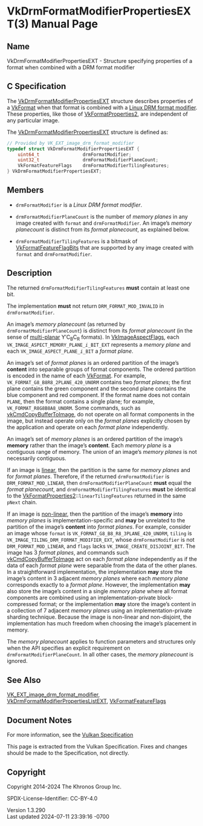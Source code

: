 # VkDrmFormatModifierPropertiesEXT(3) Manual Page

## Name

VkDrmFormatModifierPropertiesEXT - Structure specifying properties of a
format when combined with a DRM format modifier



## <a href="#_c_specification" class="anchor"></a>C Specification

The
[VkDrmFormatModifierPropertiesEXT](https://registry.khronos.org/vulkan/specs/1.3-extensions/man/html/VkDrmFormatModifierPropertiesEXT.html)
structure describes properties of a [VkFormat](https://registry.khronos.org/vulkan/specs/1.3-extensions/man/html/VkFormat.html) when that
format is combined with a <a
href="https://registry.khronos.org/vulkan/specs/1.3-extensions/html/vkspec.html#glossary-drm-format-modifier"
target="_blank" rel="noopener">Linux DRM format modifier</a>. These
properties, like those of
[VkFormatProperties2](https://registry.khronos.org/vulkan/specs/1.3-extensions/man/html/VkFormatProperties2.html), are independent of any
particular image.

The
[VkDrmFormatModifierPropertiesEXT](https://registry.khronos.org/vulkan/specs/1.3-extensions/man/html/VkDrmFormatModifierPropertiesEXT.html)
structure is defined as:

``` c
// Provided by VK_EXT_image_drm_format_modifier
typedef struct VkDrmFormatModifierPropertiesEXT {
    uint64_t                drmFormatModifier;
    uint32_t                drmFormatModifierPlaneCount;
    VkFormatFeatureFlags    drmFormatModifierTilingFeatures;
} VkDrmFormatModifierPropertiesEXT;
```

## <a href="#_members" class="anchor"></a>Members

- `drmFormatModifier` is a *Linux DRM format modifier*.

- `drmFormatModifierPlaneCount` is the number of *memory planes* in any
  image created with `format` and `drmFormatModifier`. An image’s
  *memory planecount* is distinct from its *format planecount*, as
  explained below.

- `drmFormatModifierTilingFeatures` is a bitmask of
  [VkFormatFeatureFlagBits](https://registry.khronos.org/vulkan/specs/1.3-extensions/man/html/VkFormatFeatureFlagBits.html) that are
  supported by any image created with `format` and `drmFormatModifier`.

## <a href="#_description" class="anchor"></a>Description

The returned `drmFormatModifierTilingFeatures` **must** contain at least
one bit.

The implementation **must** not return `DRM_FORMAT_MOD_INVALID` in
`drmFormatModifier`.

An image’s *memory planecount* (as returned by
`drmFormatModifierPlaneCount`) is distinct from its *format planecount*
(in the sense of <a
href="https://registry.khronos.org/vulkan/specs/1.3-extensions/html/vkspec.html#formats-requiring-sampler-ycbcr-conversion"
target="_blank" rel="noopener">multi-planar</a>
Y′C<sub>B</sub>C<sub>R</sub> formats). In
[VkImageAspectFlags](https://registry.khronos.org/vulkan/specs/1.3-extensions/man/html/VkImageAspectFlags.html), each
`VK_IMAGE_ASPECT_MEMORY_PLANE`*`_i_`*`BIT_EXT` represents a *memory
plane* and each `VK_IMAGE_ASPECT_PLANE`*`_i_`*`BIT` a *format plane*.

An image’s set of *format planes* is an ordered partition of the image’s
**content** into separable groups of format components. The ordered
partition is encoded in the name of each [VkFormat](https://registry.khronos.org/vulkan/specs/1.3-extensions/man/html/VkFormat.html). For
example, `VK_FORMAT_G8_B8R8_2PLANE_420_UNORM` contains two *format
planes*; the first plane contains the green component and the second
plane contains the blue component and red component. If the format name
does not contain `PLANE`, then the format contains a single plane; for
example, `VK_FORMAT_R8G8B8A8_UNORM`. Some commands, such as
[vkCmdCopyBufferToImage](https://registry.khronos.org/vulkan/specs/1.3-extensions/man/html/vkCmdCopyBufferToImage.html), do not operate on
all format components in the image, but instead operate only on the
*format planes* explicitly chosen by the application and operate on each
*format plane* independently.

An image’s set of *memory planes* is an ordered partition of the image’s
**memory** rather than the image’s **content**. Each *memory plane* is a
contiguous range of memory. The union of an image’s *memory planes* is
not necessarily contiguous.

If an image is <a
href="https://registry.khronos.org/vulkan/specs/1.3-extensions/html/vkspec.html#glossary-linear-resource"
target="_blank" rel="noopener">linear</a>, then the partition is the
same for *memory planes* and for *format planes*. Therefore, if the
returned `drmFormatModifier` is `DRM_FORMAT_MOD_LINEAR`, then
`drmFormatModifierPlaneCount` **must** equal the *format planecount*,
and `drmFormatModifierTilingFeatures` **must** be identical to the
[VkFormatProperties2](https://registry.khronos.org/vulkan/specs/1.3-extensions/man/html/VkFormatProperties2.html)::`linearTilingFeatures`
returned in the same `pNext` chain.

If an image is <a
href="https://registry.khronos.org/vulkan/specs/1.3-extensions/html/vkspec.html#glossary-linear-resource"
target="_blank" rel="noopener">non-linear</a>, then the partition of the
image’s **memory** into *memory planes* is implementation-specific and
**may** be unrelated to the partition of the image’s **content** into
*format planes*. For example, consider an image whose `format` is
`VK_FORMAT_G8_B8_R8_3PLANE_420_UNORM`, `tiling` is
`VK_IMAGE_TILING_DRM_FORMAT_MODIFIER_EXT`, whose `drmFormatModifier` is
not `DRM_FORMAT_MOD_LINEAR`, and `flags` lacks
`VK_IMAGE_CREATE_DISJOINT_BIT`. The image has 3 *format planes*, and
commands such [vkCmdCopyBufferToImage](https://registry.khronos.org/vulkan/specs/1.3-extensions/man/html/vkCmdCopyBufferToImage.html) act
on each *format plane* independently as if the data of each *format
plane* were separable from the data of the other planes. In a
straightforward implementation, the implementation **may** store the
image’s content in 3 adjacent *memory planes* where each *memory plane*
corresponds exactly to a *format plane*. However, the implementation
**may** also store the image’s content in a single *memory plane* where
all format components are combined using an implementation-private
block-compressed format; or the implementation **may** store the image’s
content in a collection of 7 adjacent *memory planes* using an
implementation-private sharding technique. Because the image is
non-linear and non-disjoint, the implementation has much freedom when
choosing the image’s placement in memory.

The *memory planecount* applies to function parameters and structures
only when the API specifies an explicit requirement on
`drmFormatModifierPlaneCount`. In all other cases, the *memory
planecount* is ignored.

## <a href="#_see_also" class="anchor"></a>See Also

[VK_EXT_image_drm_format_modifier](https://registry.khronos.org/vulkan/specs/1.3-extensions/man/html/VK_EXT_image_drm_format_modifier.html),
[VkDrmFormatModifierPropertiesListEXT](https://registry.khronos.org/vulkan/specs/1.3-extensions/man/html/VkDrmFormatModifierPropertiesListEXT.html),
[VkFormatFeatureFlags](https://registry.khronos.org/vulkan/specs/1.3-extensions/man/html/VkFormatFeatureFlags.html)

## <a href="#_document_notes" class="anchor"></a>Document Notes

For more information, see the <a
href="https://registry.khronos.org/vulkan/specs/1.3-extensions/html/vkspec.html#VkDrmFormatModifierPropertiesEXT"
target="_blank" rel="noopener">Vulkan Specification</a>

This page is extracted from the Vulkan Specification. Fixes and changes
should be made to the Specification, not directly.

## <a href="#_copyright" class="anchor"></a>Copyright

Copyright 2014-2024 The Khronos Group Inc.

SPDX-License-Identifier: CC-BY-4.0

Version 1.3.290  
Last updated 2024-07-11 23:39:16 -0700
